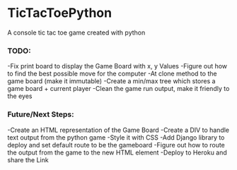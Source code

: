 # TicTacToePython
A console tic tac toe game created with python

### TODO:
-Fix print board to display the Game Board with x, y Values
-Figure out how to find the best possible move for the computer
    -At clone method to the game board (make it immutable)
    -Create a min/max tree which stores a game board + current player
-Clean the game run output, make it friendly to the eyes


### Future/Next Steps:
-Create an HTML representation of the Game Board
-Create a DIV to handle text output from the python game
-Style it with CSS
-Add Django library to deploy and set default route to be the gameboard
-Figure out how to route the output from the game to the new HTML element
-Deploy to Heroku and share the Link